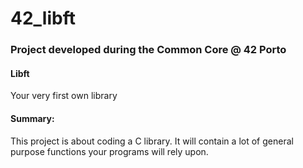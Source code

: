 # 42_libft
### Project developed during the Common Core @ 42 Porto
 
 
#### Libft
Your very first own library

#### Summary:
This project is about coding a C library.
It will contain a lot of general purpose functions your programs will rely upon.
